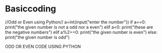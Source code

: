 # Basiccoding
//Odd or Even using Python//
a=int(input("enter the number"))
if a==0:
    print("the given number is not a odd nor a even")
elif a<0:
    print("these are the  negative numbers")
elif a%2==0:
    print("the given number is even")
else:
    print("the given number is odd")

ODD OR EVEN CODE USING PYTHON
